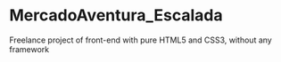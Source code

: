 # MercadoAventura_Escalada
Freelance project of front-end with pure HTML5 and CSS3, without any framework
